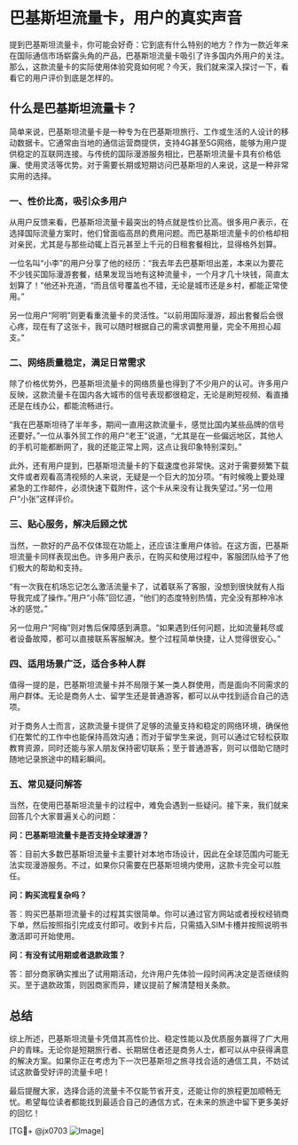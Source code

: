# 巴基斯坦流量卡，用户的真实声音

提到巴基斯坦流量卡，你可能会好奇：它到底有什么特别的地方？作为一款近年来在国际通信市场崭露头角的产品，巴基斯坦流量卡吸引了许多国内外用户的关注。那么，这款流量卡的实际使用体验究竟如何呢？今天，我们就来深入探讨一下，看看它的用户评价到底是怎样的。

## 什么是巴基斯坦流量卡？

简单来说，巴基斯坦流量卡是一种专为在巴基斯坦旅行、工作或生活的人设计的移动数据卡。它通常由当地的通信运营商提供，支持4G甚至5G网络，能够为用户提供稳定的互联网连接。与传统的国际漫游服务相比，巴基斯坦流量卡具有价格低廉、使用灵活等优势。对于需要长期或短期访问巴基斯坦的人来说，这是一种非常实用的选择。

### 一、性价比高，吸引众多用户

从用户反馈来看，巴基斯坦流量卡最突出的特点就是性价比高。很多用户表示，在选择国际流量方案时，他们曾面临高昂的费用问题。而巴基斯坦流量卡的价格却相对亲民，尤其是与那些动辄上百元甚至上千元的日租套餐相比，显得格外划算。

一位名叫“小李”的用户分享了他的经历：“我去年去巴基斯坦出差，本来以为要花不少钱买国际漫游套餐，结果发现当地有这种流量卡，一个月才几十块钱，简直太划算了！”他还补充道，“而且信号覆盖也不错，无论是城市还是乡村，都能正常使用。”

另一位用户“阿明”则更看重流量卡的灵活性。“以前用国际漫游，超出套餐后会很心疼，现在有了这张卡，我可以随时根据自己的需求调整用量，完全不用担心超支。”

### 二、网络质量稳定，满足日常需求

除了价格优势外，巴基斯坦流量卡的网络质量也得到了不少用户的认可。许多用户反映，这款流量卡在国内各大城市的信号表现都很稳定，无论是刷短视频、看直播还是在线办公，都能流畅进行。

“我在巴基斯坦待了半年多，期间一直用这款流量卡，感觉比国内某些品牌的信号还要好。”一位从事外贸工作的用户“老王”说道，“尤其是在一些偏远地区，其他人的手机可能都断网了，我的还能正常上网，这点让我印象特别深刻。”

此外，还有用户提到，巴基斯坦流量卡的下载速度也非常快。这对于需要频繁下载文件或者观看高清视频的人来说，无疑是一个巨大的加分项。“有时候晚上要处理紧急的工作邮件，必须快速下载附件，这个卡从来没有让我失望过。”另一位用户“小张”这样评价。

### 三、贴心服务，解决后顾之忧

当然，一款好的产品不仅体现在功能上，还应该注重用户体验。在这方面，巴基斯坦流量卡同样表现出色。许多用户表示，在购买和使用过程中，客服团队给予了他们极大的帮助和支持。

“有一次我在机场忘记怎么激活流量卡了，试着联系了客服，没想到很快就有人指导我完成了操作。”用户“小陈”回忆道，“他们的态度特别热情，完全没有那种冷冰冰的感觉。”

另一位用户“阿梅”则对售后保障感到满意。“如果遇到任何问题，比如流量耗尽或者设备故障，都可以直接联系客服解决。整个过程简单快捷，让人觉得很安心。”

### 四、适用场景广泛，适合多种人群

值得一提的是，巴基斯坦流量卡并不局限于某一类人群使用，而是面向不同需求的用户群体。无论是商务人士、留学生还是普通游客，都可以从中找到适合自己的选项。

对于商务人士而言，这款流量卡提供了足够的流量支持和稳定的网络环境，确保他们在繁忙的工作中也能保持高效沟通；而对于留学生来说，则可以通过它轻松获取教育资源，同时还能与家人朋友保持密切联系；至于普通游客，则可以借助它随时随地记录旅途中的精彩瞬间。

### 五、常见疑问解答

当然，在使用巴基斯坦流量卡的过程中，难免会遇到一些疑问。接下来，我们就来回答几个大家普遍关心的问题：

**问：巴基斯坦流量卡是否支持全球漫游？**

答：目前大多数巴基斯坦流量卡主要针对本地市场设计，因此在全球范围内可能无法实现漫游服务。不过，如果你只需要在巴基斯坦境内使用，这款卡完全可以胜任。

**问：购买流程复杂吗？**

答：购买巴基斯坦流量卡的过程其实很简单。你可以通过官方网站或者授权经销商下单，然后按照指引完成支付即可。收到卡片后，只需插入SIM卡槽并按照说明书激活即可开始使用。

**问：有没有试用期或者退款政策？**

答：部分商家确实推出了试用期活动，允许用户先体验一段时间再决定是否继续购买。至于退款政策，则因商家而异，建议提前了解清楚相关条款。

## 总结

综上所述，巴基斯坦流量卡凭借其高性价比、稳定性能以及优质服务赢得了广大用户的青睐。无论你是短期旅行者、长期居住者还是商务人士，都可以从中获得满意的解决方案。如果你正在考虑为下一次巴基斯坦之旅寻找合适的通信工具，不妨试试这款备受好评的流量卡吧！

最后提醒大家，选择合适的流量卡不仅能节省开支，还能让你的旅程更加顺畅无忧。希望每位读者都能找到最适合自己的通信方式，在未来的旅途中留下更多美好的回忆！

[TG💪+ @jx0703 ![Image](https://github.com/user-attachments/assets/dbca1d08-cadb-493c-b0ec-ad6f7a83f270)]
